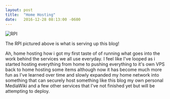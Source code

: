```yaml
---
layout: post
title:  "Home Hosting"
date:   2016-12-28 08:13:00 -0600
---
```

![RPI](https://cdn.frgl.pw/blog/48/1.jpg)

The RPI pictured above is what is serving up this blog!

Ah, home hosting how i got my first taste of of running what goes into the work behind the services we all use everyday. I feel like I've looped as i started hosting everything from home to pushing everything to it's own VPS back to home hosting some items although now it has become much more fun as I've learned over time and slowly expanded my home network into something that can securely host something like this blog my own personal MediaWiki and a few other services that I've not finished yet but will be attempting to deploy.
